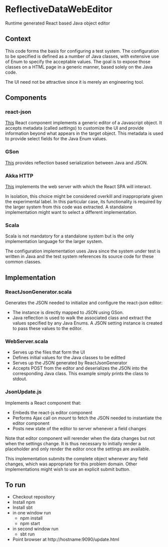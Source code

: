 # ReflectiveDataWebEditor
Runtime generated React based Java object editor

## Context
This code forms the basis for configuring a test system. 
The configuration to be specified is defined as a number of Java classes, with
extensive use of Enum to specify the acceptable values. The goal is to expose those
classes on a HTML page in a generic manner, based solely on the Java code. 

The UI need not be attractive since it is merely an engineering tool. 

## Components

### react-json
[This](https://github.com/arqex/react-json) React component implements a generic editor of a Javascript object.
It accepts metadata (called _settings_) to customize the UI and provide information beyond what appears in the
target object. This metadata is used to provide select fields for the Java Enum values.

### GSon
[This](https://github.com/google/gson) provides reflection based serialization between Java and JSON.

### Akka HTTP
[This](http://doc.akka.io/docs/akka-stream-and-http-experimental/1.0/) implements the web server with which the React
SPA will interact.

In isolation, this choice might be considered overkill and inappropriate given the experimental label. In this
particular case, its functionality is required by the larger system from this code was extracted. 
A standalone implementation might want to select a different implementation. 

### Scala
Scala is not mandatory for a standalone system but is the only implementation language for the larger system.
 
The configuration implementation uses Java since the system under test is written in Java and the test system
references its source code for these common classes. 

## Implementation

### ReactJsonGenerator.scala 
Generates the JSON needed to initialize and configure the react-json editor:

* The instance is directly mapped to JSON using GSon. 
* Java reflection is used to walk the associated class and extract the values specified by any Java Enums. 
A JSON setting instance is created to pass these values to the editor.

### WebServer.scala

* Serves up the files that form the UI
* Defines initial values for the Java classes to be editted
* Serves up the JSON generated by ReactJsonGenerator
* Accepts POST from the editor and deserializes the JSON into the corresponding Java class.
This example simply prints the class to stdout.

### JsonUpdate.js
Implements a React component that:

* Embeds the react-js editor component
* Performs Ajax call on _mount_ to fetch the JSON needed to instantiate the editor component
* Posts new state of the editor to server whenever a field changes
 
Note that editor component will rerender when the data changes but not when the settings change.
It is thus necessary to initially render a placeholder and only render the editor once the settings are available.

This implementation submits the complete object whenever any field changes, which was appropriate
for this problem domain. Other implementations might wish to use an explicit submit button.

## To run

* Checkout repository
* Install npm
* Install sbt
* in one window run
    * npm install
    * npm start
* in second window run
    * sbt run
* Point browser at http://hostname:9090/update.html
